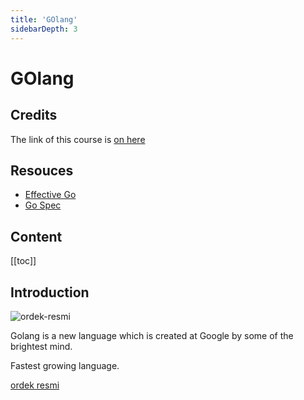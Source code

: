 ```yaml
---
title: 'GOlang'
sidebarDepth: 3
---
```


# GOlang


## Credits

The link of this course is [on here](https://www.udemy.com/learn-how-to-code/learn/v4/t/lecture/3993384?start=0)

## Resouces

- [Effective Go](https://golang.org/doc/effective_go.html#introduction)
- [Go Spec](https://golang.org/ref/spec)


## Content

[[toc]]

## Introduction

![ordek-resmi](https://i.ytimg.com/vi/zD9d1ra-8wM/hqdefault.jpg)

Golang is a new language which is created at Google by some of the brightest mind.

Fastest growing language. 

[ordek resmi](https://www.google.com.tr/search?q=ordek&client=ubuntu&hs=VEg&source=lnms&tbm=isch&sa=X&ved=0ahUKEwjCvZLWr4PeAhWD_CoKHTq2BwgQ_AUIDigB&biw=1440&bih=800#imgrc=CdGf0kjnaFO3tM:)
